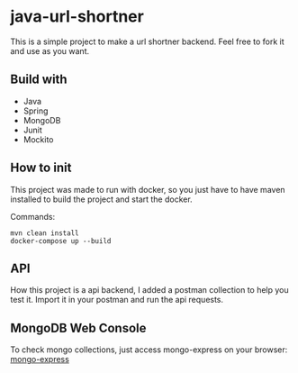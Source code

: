 # java-url-shortner

This is a simple project to make a url shortner backend. Feel free to fork it and  use as you want.

## Build with

- Java
- Spring
- MongoDB
- Junit
- Mockito

## How to init

This project was made to run with docker, so you just have to have maven installed to build the project and start the docker.

Commands:
```
mvn clean install
docker-compose up --build 
```

## API

How this project is a api backend, I added a postman collection to help you test it. Import it in your postman and run the api requests.

## MongoDB Web Console

To check mongo collections, just access mongo-express on your browser: [mongo-express](http://localhost:8081/)